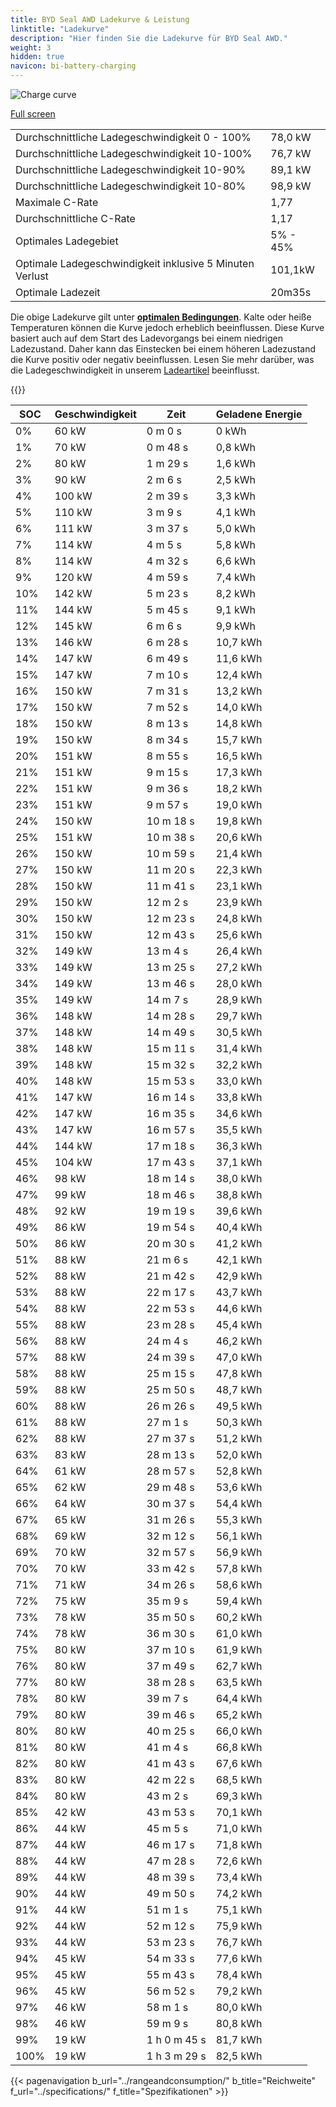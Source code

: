 ```yaml
---
title: BYD Seal AWD Ladekurve & Leistung
linktitle: "Ladekurve"
description: "Hier finden Sie die Ladekurve für BYD Seal AWD."
weight: 3
hidden: true
navicon: bi-battery-charging
---
```

<!-- markdownlint-disable MD033 -->
<img src="/images/models/byd/seal/seal_awd/chargingcurve.svg" alt="Charge curve" class="img-fluid">

[Full screen](/images/models/byd/seal/seal_awd/chargingcurve.svg)


<table class="table table-striped border">
<tbody>
<tr>
<td>Durchschnittliche Ladegeschwindigkeit 0 - 100%</td><td>78,0 kW</td>
</tr>
<tr>
<td>Durchschnittliche Ladegeschwindigkeit 10-100%</td><td>76,7 kW</td>
</tr>
<tr>
<td>Durchschnittliche Ladegeschwindigkeit 10-90%</td><td>89,1 kW</td>
</tr>
<tr>
<td>Durchschnittliche Ladegeschwindigkeit 10-80%</td><td>98,9 kW</td>
</tr>
<tr>
<td>Maximale C-Rate</td><td>1,77</td>
</tr>
<tr>
<td>Durchschnittliche C-Rate</td><td>1,17</td>
</tr>
<tr>
<td>Optimales Ladegebiet</td><td>5% - 45%</td>
</tr>
<tr>
<td>Optimale Ladegeschwindigkeit inklusive 5 Minuten Verlust</td><td>101,1kW</td>
</tr>
<tr>
<td>Optimale Ladezeit</td><td>20m35s</td>
</tr>
</tbody>
</table>


Die obige Ladekurve gilt unter **[optimalen Bedingungen](../../../../../technology/battery/charging/#temperature)**. Kalte oder heiße Temperaturen können die Kurve jedoch erheblich beeinflussen. Diese Kurve basiert auch auf dem Start des Ladevorgangs bei einem niedrigen Ladezustand. Daher kann das Einstecken bei einem höheren Ladezustand die Kurve positiv oder negativ beeinflussen. Lesen Sie mehr darüber, was die Ladegeschwindigkeit in unserem [Ladeartikel](../../../../../technology/battery/charging/) beeinflusst.


{{<evkxdisplayaddarticle />}}
<table class="table table-striped border">
<thead>
<tr><th>SOC</th><th>Geschwindigkeit</th><th>Zeit</th><th>Geladene Energie</th></tr>
</thead>
<tbody>
<tr>
<td>0%</td><td>60 kW</td><td> 0 m 0 s </td><td>0 kWh </td>
</tr>
<tr>
<td>1%</td><td>70 kW</td><td> 0 m 48 s </td><td>0,8 kWh </td>
</tr>
<tr>
<td>2%</td><td>80 kW</td><td> 1 m 29 s </td><td>1,6 kWh </td>
</tr>
<tr>
<td>3%</td><td>90 kW</td><td> 2 m 6 s </td><td>2,5 kWh </td>
</tr>
<tr>
<td>4%</td><td>100 kW</td><td> 2 m 39 s </td><td>3,3 kWh </td>
</tr>
<tr>
<td>5%</td><td>110 kW</td><td> 3 m 9 s </td><td>4,1 kWh </td>
</tr>
<tr>
<td>6%</td><td>111 kW</td><td> 3 m 37 s </td><td>5,0 kWh </td>
</tr>
<tr>
<td>7%</td><td>114 kW</td><td> 4 m 5 s </td><td>5,8 kWh </td>
</tr>
<tr>
<td>8%</td><td>114 kW</td><td> 4 m 32 s </td><td>6,6 kWh </td>
</tr>
<tr>
<td>9%</td><td>120 kW</td><td> 4 m 59 s </td><td>7,4 kWh </td>
</tr>
<tr>
<td>10%</td><td>142 kW</td><td> 5 m 23 s </td><td>8,2 kWh </td>
</tr>
<tr>
<td>11%</td><td>144 kW</td><td> 5 m 45 s </td><td>9,1 kWh </td>
</tr>
<tr>
<td>12%</td><td>145 kW</td><td> 6 m 6 s </td><td>9,9 kWh </td>
</tr>
<tr>
<td>13%</td><td>146 kW</td><td> 6 m 28 s </td><td>10,7 kWh </td>
</tr>
<tr>
<td>14%</td><td>147 kW</td><td> 6 m 49 s </td><td>11,6 kWh </td>
</tr>
<tr>
<td>15%</td><td>147 kW</td><td> 7 m 10 s </td><td>12,4 kWh </td>
</tr>
<tr>
<td>16%</td><td>150 kW</td><td> 7 m 31 s </td><td>13,2 kWh </td>
</tr>
<tr>
<td>17%</td><td>150 kW</td><td> 7 m 52 s </td><td>14,0 kWh </td>
</tr>
<tr>
<td>18%</td><td>150 kW</td><td> 8 m 13 s </td><td>14,8 kWh </td>
</tr>
<tr>
<td>19%</td><td>150 kW</td><td> 8 m 34 s </td><td>15,7 kWh </td>
</tr>
<tr>
<td>20%</td><td>151 kW</td><td> 8 m 55 s </td><td>16,5 kWh </td>
</tr>
<tr>
<td>21%</td><td>151 kW</td><td> 9 m 15 s </td><td>17,3 kWh </td>
</tr>
<tr>
<td>22%</td><td>151 kW</td><td> 9 m 36 s </td><td>18,2 kWh </td>
</tr>
<tr>
<td>23%</td><td>151 kW</td><td> 9 m 57 s </td><td>19,0 kWh </td>
</tr>
<tr>
<td>24%</td><td>150 kW</td><td> 10 m 18 s </td><td>19,8 kWh </td>
</tr>
<tr>
<td>25%</td><td>151 kW</td><td> 10 m 38 s </td><td>20,6 kWh </td>
</tr>
<tr>
<td>26%</td><td>150 kW</td><td> 10 m 59 s </td><td>21,4 kWh </td>
</tr>
<tr>
<td>27%</td><td>150 kW</td><td> 11 m 20 s </td><td>22,3 kWh </td>
</tr>
<tr>
<td>28%</td><td>150 kW</td><td> 11 m 41 s </td><td>23,1 kWh </td>
</tr>
<tr>
<td>29%</td><td>150 kW</td><td> 12 m 2 s </td><td>23,9 kWh </td>
</tr>
<tr>
<td>30%</td><td>150 kW</td><td> 12 m 23 s </td><td>24,8 kWh </td>
</tr>
<tr>
<td>31%</td><td>150 kW</td><td> 12 m 43 s </td><td>25,6 kWh </td>
</tr>
<tr>
<td>32%</td><td>149 kW</td><td> 13 m 4 s </td><td>26,4 kWh </td>
</tr>
<tr>
<td>33%</td><td>149 kW</td><td> 13 m 25 s </td><td>27,2 kWh </td>
</tr>
<tr>
<td>34%</td><td>149 kW</td><td> 13 m 46 s </td><td>28,0 kWh </td>
</tr>
<tr>
<td>35%</td><td>149 kW</td><td> 14 m 7 s </td><td>28,9 kWh </td>
</tr>
<tr>
<td>36%</td><td>148 kW</td><td> 14 m 28 s </td><td>29,7 kWh </td>
</tr>
<tr>
<td>37%</td><td>148 kW</td><td> 14 m 49 s </td><td>30,5 kWh </td>
</tr>
<tr>
<td>38%</td><td>148 kW</td><td> 15 m 11 s </td><td>31,4 kWh </td>
</tr>
<tr>
<td>39%</td><td>148 kW</td><td> 15 m 32 s </td><td>32,2 kWh </td>
</tr>
<tr>
<td>40%</td><td>148 kW</td><td> 15 m 53 s </td><td>33,0 kWh </td>
</tr>
<tr>
<td>41%</td><td>147 kW</td><td> 16 m 14 s </td><td>33,8 kWh </td>
</tr>
<tr>
<td>42%</td><td>147 kW</td><td> 16 m 35 s </td><td>34,6 kWh </td>
</tr>
<tr>
<td>43%</td><td>147 kW</td><td> 16 m 57 s </td><td>35,5 kWh </td>
</tr>
<tr>
<td>44%</td><td>144 kW</td><td> 17 m 18 s </td><td>36,3 kWh </td>
</tr>
<tr>
<td>45%</td><td>104 kW</td><td> 17 m 43 s </td><td>37,1 kWh </td>
</tr>
<tr>
<td>46%</td><td>98 kW</td><td> 18 m 14 s </td><td>38,0 kWh </td>
</tr>
<tr>
<td>47%</td><td>99 kW</td><td> 18 m 46 s </td><td>38,8 kWh </td>
</tr>
<tr>
<td>48%</td><td>92 kW</td><td> 19 m 19 s </td><td>39,6 kWh </td>
</tr>
<tr>
<td>49%</td><td>86 kW</td><td> 19 m 54 s </td><td>40,4 kWh </td>
</tr>
<tr>
<td>50%</td><td>86 kW</td><td> 20 m 30 s </td><td>41,2 kWh </td>
</tr>
<tr>
<td>51%</td><td>88 kW</td><td> 21 m 6 s </td><td>42,1 kWh </td>
</tr>
<tr>
<td>52%</td><td>88 kW</td><td> 21 m 42 s </td><td>42,9 kWh </td>
</tr>
<tr>
<td>53%</td><td>88 kW</td><td> 22 m 17 s </td><td>43,7 kWh </td>
</tr>
<tr>
<td>54%</td><td>88 kW</td><td> 22 m 53 s </td><td>44,6 kWh </td>
</tr>
<tr>
<td>55%</td><td>88 kW</td><td> 23 m 28 s </td><td>45,4 kWh </td>
</tr>
<tr>
<td>56%</td><td>88 kW</td><td> 24 m 4 s </td><td>46,2 kWh </td>
</tr>
<tr>
<td>57%</td><td>88 kW</td><td> 24 m 39 s </td><td>47,0 kWh </td>
</tr>
<tr>
<td>58%</td><td>88 kW</td><td> 25 m 15 s </td><td>47,8 kWh </td>
</tr>
<tr>
<td>59%</td><td>88 kW</td><td> 25 m 50 s </td><td>48,7 kWh </td>
</tr>
<tr>
<td>60%</td><td>88 kW</td><td> 26 m 26 s </td><td>49,5 kWh </td>
</tr>
<tr>
<td>61%</td><td>88 kW</td><td> 27 m 1 s </td><td>50,3 kWh </td>
</tr>
<tr>
<td>62%</td><td>88 kW</td><td> 27 m 37 s </td><td>51,2 kWh </td>
</tr>
<tr>
<td>63%</td><td>83 kW</td><td> 28 m 13 s </td><td>52,0 kWh </td>
</tr>
<tr>
<td>64%</td><td>61 kW</td><td> 28 m 57 s </td><td>52,8 kWh </td>
</tr>
<tr>
<td>65%</td><td>62 kW</td><td> 29 m 48 s </td><td>53,6 kWh </td>
</tr>
<tr>
<td>66%</td><td>64 kW</td><td> 30 m 37 s </td><td>54,4 kWh </td>
</tr>
<tr>
<td>67%</td><td>65 kW</td><td> 31 m 26 s </td><td>55,3 kWh </td>
</tr>
<tr>
<td>68%</td><td>69 kW</td><td> 32 m 12 s </td><td>56,1 kWh </td>
</tr>
<tr>
<td>69%</td><td>70 kW</td><td> 32 m 57 s </td><td>56,9 kWh </td>
</tr>
<tr>
<td>70%</td><td>70 kW</td><td> 33 m 42 s </td><td>57,8 kWh </td>
</tr>
<tr>
<td>71%</td><td>71 kW</td><td> 34 m 26 s </td><td>58,6 kWh </td>
</tr>
<tr>
<td>72%</td><td>75 kW</td><td> 35 m 9 s </td><td>59,4 kWh </td>
</tr>
<tr>
<td>73%</td><td>78 kW</td><td> 35 m 50 s </td><td>60,2 kWh </td>
</tr>
<tr>
<td>74%</td><td>78 kW</td><td> 36 m 30 s </td><td>61,0 kWh </td>
</tr>
<tr>
<td>75%</td><td>80 kW</td><td> 37 m 10 s </td><td>61,9 kWh </td>
</tr>
<tr>
<td>76%</td><td>80 kW</td><td> 37 m 49 s </td><td>62,7 kWh </td>
</tr>
<tr>
<td>77%</td><td>80 kW</td><td> 38 m 28 s </td><td>63,5 kWh </td>
</tr>
<tr>
<td>78%</td><td>80 kW</td><td> 39 m 7 s </td><td>64,4 kWh </td>
</tr>
<tr>
<td>79%</td><td>80 kW</td><td> 39 m 46 s </td><td>65,2 kWh </td>
</tr>
<tr>
<td>80%</td><td>80 kW</td><td> 40 m 25 s </td><td>66,0 kWh </td>
</tr>
<tr>
<td>81%</td><td>80 kW</td><td> 41 m 4 s </td><td>66,8 kWh </td>
</tr>
<tr>
<td>82%</td><td>80 kW</td><td> 41 m 43 s </td><td>67,6 kWh </td>
</tr>
<tr>
<td>83%</td><td>80 kW</td><td> 42 m 22 s </td><td>68,5 kWh </td>
</tr>
<tr>
<td>84%</td><td>80 kW</td><td> 43 m 2 s </td><td>69,3 kWh </td>
</tr>
<tr>
<td>85%</td><td>42 kW</td><td> 43 m 53 s </td><td>70,1 kWh </td>
</tr>
<tr>
<td>86%</td><td>44 kW</td><td> 45 m 5 s </td><td>71,0 kWh </td>
</tr>
<tr>
<td>87%</td><td>44 kW</td><td> 46 m 17 s </td><td>71,8 kWh </td>
</tr>
<tr>
<td>88%</td><td>44 kW</td><td> 47 m 28 s </td><td>72,6 kWh </td>
</tr>
<tr>
<td>89%</td><td>44 kW</td><td> 48 m 39 s </td><td>73,4 kWh </td>
</tr>
<tr>
<td>90%</td><td>44 kW</td><td> 49 m 50 s </td><td>74,2 kWh </td>
</tr>
<tr>
<td>91%</td><td>44 kW</td><td> 51 m 1 s </td><td>75,1 kWh </td>
</tr>
<tr>
<td>92%</td><td>44 kW</td><td> 52 m 12 s </td><td>75,9 kWh </td>
</tr>
<tr>
<td>93%</td><td>44 kW</td><td> 53 m 23 s </td><td>76,7 kWh </td>
</tr>
<tr>
<td>94%</td><td>45 kW</td><td> 54 m 33 s </td><td>77,6 kWh </td>
</tr>
<tr>
<td>95%</td><td>45 kW</td><td> 55 m 43 s </td><td>78,4 kWh </td>
</tr>
<tr>
<td>96%</td><td>45 kW</td><td> 56 m 52 s </td><td>79,2 kWh </td>
</tr>
<tr>
<td>97%</td><td>46 kW</td><td> 58 m 1 s </td><td>80,0 kWh </td>
</tr>
<tr>
<td>98%</td><td>46 kW</td><td> 59 m 9 s </td><td>80,8 kWh </td>
</tr>
<tr>
<td>99%</td><td>19 kW</td><td>1 h 0 m 45 s </td><td>81,7 kWh </td>
</tr>
<tr>
<td>100%</td><td>19 kW</td><td>1 h 3 m 29 s </td><td>82,5 kWh </td>
</tr>
</tbody>
</table>


{{< pagenavigation b_url="../rangeandconsumption/" b_title="Reichweite" f_url="../specifications/" f_title="Spezifikationen" >}}
